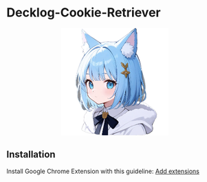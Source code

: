 # Decklog-Cookie-Retriever

<p align="center">
<img src="icon.png" width="250" />
</p>

## Installation

Install Google Chrome Extension with this guideline: [Add extensions](https://developer.chrome.com/docs/extensions/get-started/tutorial/hello-world?hl=zh-tw#load-unpacked)
